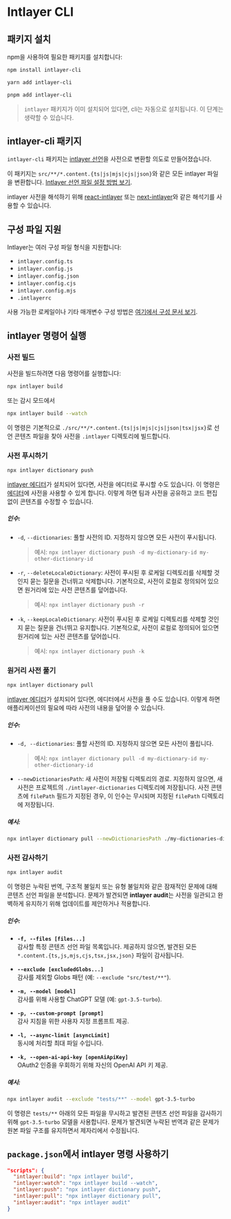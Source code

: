 # Intlayer CLI

## 패키지 설치

npm을 사용하여 필요한 패키지를 설치합니다:

```bash packageManager="npm"
npm install intlayer-cli
```

```bash packageManager="yarn"
yarn add intlayer-cli
```

```bash packageManager="pnpm"
pnpm add intlayer-cli
```

> `intlayer` 패키지가 이미 설치되어 있다면, cli는 자동으로 설치됩니다. 이 단계는 생략할 수 있습니다.

## intlayer-cli 패키지

`intlayer-cli` 패키지는 [intlayer 선언](https://github.com/aymericzip/intlayer/blob/main/docs/ko/dictionary/get_started.md)을 사전으로 변환할 의도로 만들어졌습니다.

이 패키지는 `src/**/*.content.{ts|js|mjs|cjs|json}`와 같은 모든 intlayer 파일을 변환합니다. [Intlayer 선언 파일 설정 방법 보기](https://github.com/aymericzip/intlayer/blob/main/packages/intlayer/README.md).

intlayer 사전을 해석하기 위해 [react-intlayer](https://www.npmjs.com/package/react-intlayer) 또는 [next-intlayer](https://www.npmjs.com/package/next-intlayer)와 같은 해석기를 사용할 수 있습니다.

## 구성 파일 지원

Intlayer는 여러 구성 파일 형식을 지원합니다:

- `intlayer.config.ts`
- `intlayer.config.js`
- `intlayer.config.json`
- `intlayer.config.cjs`
- `intlayer.config.mjs`
- `.intlayerrc`

사용 가능한 로케일이나 기타 매개변수 구성 방법은 [여기에서 구성 문서 보기](https://github.com/aymericzip/intlayer/blob/main/docs/ko/configuration.md).

## intlayer 명령어 실행

### 사전 빌드

사전을 빌드하려면 다음 명령어를 실행합니다:

```bash
npx intlayer build
```

또는 감시 모드에서

```bash
npx intlayer build --watch
```

이 명령은 기본적으로 `./src/**/*.content.{ts|js|mjs|cjs|json|tsx|jsx}`로 선언 콘텐츠 파일을 찾아 사전을 `.intlayer` 디렉토리에 빌드합니다.

### 사전 푸시하기

```bash
npx intlayer dictionary push
```

[intlayer 에디터](https://github.com/aymericzip/intlayer/blob/main/docs/ko/intlayer_editor.md)가 설치되어 있다면, 사전을 에디터로 푸시할 수도 있습니다. 이 명령은 [에디터](https://intlayer.org/dashboard)에 사전을 사용할 수 있게 합니다. 이렇게 하면 팀과 사전을 공유하고 코드 편집 없이 콘텐츠를 수정할 수 있습니다.

##### 인수:

- `-d`, `--dictionaries`: 풀할 사전의 ID. 지정하지 않으면 모든 사전이 푸시됩니다.
  > 예시: `npx intlayer dictionary push -d my-dictionary-id my-other-dictionary-id`
- `-r`, `--deleteLocaleDictionary`: 사전이 푸시된 후 로케일 디렉토리를 삭제할 것인지 묻는 질문을 건너뛰고 삭제합니다. 기본적으로, 사전이 로컬로 정의되어 있으면 원거리에 있는 사전 콘텐츠를 덮어씁니다.
  > 예시: `npx intlayer dictionary push -r`
- `-k`, `--keepLocaleDictionary`: 사전이 푸시된 후 로케일 디렉토리를 삭제할 것인지 묻는 질문을 건너뛰고 유지합니다. 기본적으로, 사전이 로컬로 정의되어 있으면 원거리에 있는 사전 콘텐츠를 덮어씁니다.
  > 예시: `npx intlayer dictionary push -k`

### 원거리 사전 풀기

```bash
npx intlayer dictionary pull
```

[intlayer 에디터](https://github.com/aymericzip/intlayer/blob/main/docs/ko/intlayer_editor.md)가 설치되어 있다면, 에디터에서 사전을 풀 수도 있습니다. 이렇게 하면 애플리케이션의 필요에 따라 사전의 내용을 덮어쓸 수 있습니다.

##### 인수:

- `-d, --dictionaries`: 풀할 사전의 ID. 지정하지 않으면 모든 사전이 풀립니다.
  > 예시: `npx intlayer dictionary pull -d my-dictionary-id my-other-dictionary-id`
- `--newDictionariesPath`: 새 사전이 저장될 디렉토리의 경로. 지정하지 않으면, 새 사전은 프로젝트의 `./intlayer-dictionaries` 디렉토리에 저장됩니다. 사전 콘텐츠에 `filePath` 필드가 지정된 경우, 이 인수는 무시되며 지정된 `filePath` 디렉토리에 저장됩니다.

##### 예시:

```bash
npx intlayer dictionary pull --newDictionariesPath ./my-dictionaries-dir/
```

### 사전 감사하기

```bash
npx intlayer audit
```

이 명령은 누락된 번역, 구조적 불일치 또는 유형 불일치와 같은 잠재적인 문제에 대해 콘텐츠 선언 파일을 분석합니다. 문제가 발견되면 **intlayer audit**는 사전을 일관되고 완벽하게 유지하기 위해 업데이트를 제안하거나 적용합니다.

##### 인수:

- **`-f, --files [files...]`**  
  감사할 특정 콘텐츠 선언 파일 목록입니다. 제공하지 않으면, 발견된 모든 `*.content.{ts,js,mjs,cjs,tsx,jsx,json}` 파일이 감사됩니다.

- **`--exclude [excludedGlobs...]`**  
  감사를 제외할 Globs 패턴 (예: `--exclude "src/test/**"`).

- **`-m, --model [model]`**  
  감사를 위해 사용할 ChatGPT 모델 (예: `gpt-3.5-turbo`).

- **`-p, --custom-prompt [prompt]`**  
  감사 지침을 위한 사용자 지정 프롬프트 제공.

- **`-l, --async-limit [asyncLimit]`**  
  동시에 처리할 최대 파일 수입니다.

- **`-k, --open-ai-api-key [openAiApiKey]`**  
  OAuth2 인증을 우회하기 위해 자신의 OpenAI API 키 제공.

##### 예시:

```bash
npx intlayer audit --exclude "tests/**" --model gpt-3.5-turbo
```

이 명령은 `tests/**` 아래의 모든 파일을 무시하고 발견된 콘텐츠 선언 파일을 감사하기 위해 `gpt-3.5-turbo` 모델을 사용합니다. 문제가 발견되면 누락된 번역과 같은 문제가 원본 파일 구조를 유지하면서 제자리에서 수정됩니다.

## `package.json`에서 intlayer 명령 사용하기

```json fileName="package.json"
"scripts": {
  "intlayer:build": "npx intlayer build",
  "intlayer:watch": "npx intlayer build --watch",
  "intlayer:push": "npx intlayer dictionary push",
  "intlayer:pull": "npx intlayer dictionary pull",
  "intlayer:audit": "npx intlayer audit"
}
```
